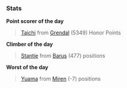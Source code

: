 

### Stats

**Point scorer of the day**
>[Taichi](/#/character/Grendal/1491) from [Grendal](/#/ranking/Grendal)  (5349) Honor Points


**Climber of the day**
>[Stantie](/#/character/Barus/235631) from [Barus](/#/ranking/Barus)  (477) positions


**Worst of the day**
>[Yuama](/#/character/Miren/16527) from [Miren](/#/ranking/Miren)  (-7) positions



